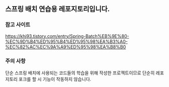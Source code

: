 ## 스프링 배치 연습용 레포지토리입니다.

### 참고 사이트
https://khj93.tistory.com/entry/Spring-Batch%EB%9E%80-%EC%9D%B4%ED%95%B4%ED%95%98%EA%B3%A0-%EC%82%AC%EC%9A%A9%ED%95%98%EA%B8%B0

### 주의 사항
단순 스프링 배치에 사용되는 코드들의 학습을 위해 작성한 프로젝트이므로 단순히 레포지토리 포크를 할 시 기능이 작동하지 않습니다.
